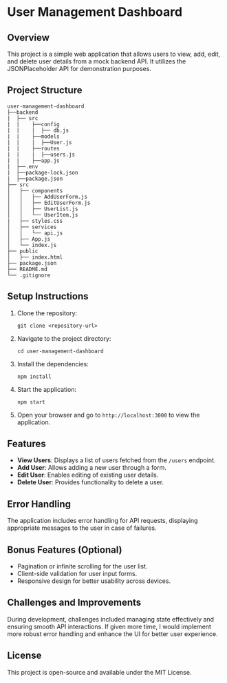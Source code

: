 # User Management Dashboard

## Overview
This project is a simple web application that allows users to view, add, edit, and delete user details from a mock backend API. It utilizes the JSONPlaceholder API for demonstration purposes.

## Project Structure
```
user-management-dashboard
├──backend
|  ├── src
|  |    ├──config
|  |    |  ├── db.js
|  |    ├──models
|  |    |  ├──User.js
|  |    ├──routes
|  |    |  ├──users.js
|  |    ├──app.js
|  ├──.env
|  ├──package-lock.json
|  ├──package.json
├── src
│   ├── components
│   │   ├── AddUserForm.js
│   │   ├── EditUserForm.js
│   │   ├── UserList.js
│   │   └── UserItem.js
|   ├── styles.css
│   ├── services
│   │   └── api.js
│   ├── App.js
│   └── index.js
├── public
│   ├── index.html
├── package.json
├── README.md
└── .gitignore
```

## Setup Instructions
1. Clone the repository:
   ```
   git clone <repository-url>
   ```
2. Navigate to the project directory:
   ```
   cd user-management-dashboard
   ```
3. Install the dependencies:
   ```
   npm install
   ```
4. Start the application:
   ```
   npm start
   ```
5. Open your browser and go to `http://localhost:3000` to view the application.

## Features
- **View Users**: Displays a list of users fetched from the `/users` endpoint.
- **Add User**: Allows adding a new user through a form.
- **Edit User**: Enables editing of existing user details.
- **Delete User**: Provides functionality to delete a user.

## Error Handling
The application includes error handling for API requests, displaying appropriate messages to the user in case of failures.

## Bonus Features (Optional)
- Pagination or infinite scrolling for the user list.
- Client-side validation for user input forms.
- Responsive design for better usability across devices.

## Challenges and Improvements
During development, challenges included managing state effectively and ensuring smooth API interactions. If given more time, I would implement more robust error handling and enhance the UI for better user experience.

## License
This project is open-source and available under the MIT License.
